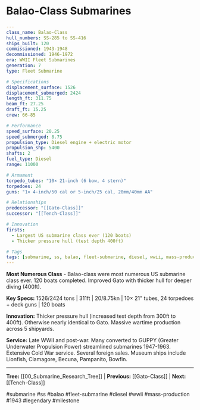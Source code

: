 # Balao-Class Submarines

```yaml
---
class_name: Balao-Class
hull_numbers: SS-285 to SS-416
ships_built: 120
commissioned: 1943-1948
decommissioned: 1946-1972
era: WWII Fleet Submarines
generation: 7
type: Fleet Submarine

# Specifications
displacement_surface: 1526
displacement_submerged: 2424
length_ft: 311.75
beam_ft: 27.25
draft_ft: 15.25
crew: 66-85

# Performance
speed_surface: 20.25
speed_submerged: 8.75
propulsion_type: Diesel engine + electric motor
propulsion_shp: 5400
shafts: 2
fuel_type: Diesel
range: 11000

# Armament
torpedo_tubes: "10× 21-inch (6 bow, 4 stern)"
torpedoes: 24
guns: "1× 4-inch/50 cal or 5-inch/25 cal, 20mm/40mm AA"

# Relationships
predecessor: "[[Gato-Class]]"
successor: "[[Tench-Class]]"

# Innovation
firsts:
  - Largest US submarine class ever (120 boats)
  - Thicker pressure hull (test depth 400ft)

# Tags
tags: [submarine, ss, balao, fleet-submarine, diesel, wwii, mass-production, 1943, legendary, milestone]
---
```

**Most Numerous Class** - Balao-class were most numerous US submarine class ever. 120 boats completed. Improved Gato with thicker hull for deeper diving (400ft).

**Key Specs:** 1526/2424 tons | 311ft | 20/8.75kn | 10× 21" tubes, 24 torpedoes + deck guns | 120 boats

**Innovation:** Thicker pressure hull (increased test depth from 300ft to 400ft). Otherwise nearly identical to Gato. Massive wartime production across 5 shipyards.

**Service:** Late WWII and post-war. Many converted to GUPPY (Greater Underwater Propulsion Power) streamlined submarines 1947-1963. Extensive Cold War service. Several foreign sales. Museum ships include Lionfish, Clamagore, Becuna, Pampanito, Bowfin.

---
**Tree:** [[00_Submarine_Research_Tree]] | **Previous:** [[Gato-Class]] | **Next:** [[Tench-Class]]

#submarine #ss #balao #fleet-submarine #diesel #wwii #mass-production #1943 #legendary #milestone
